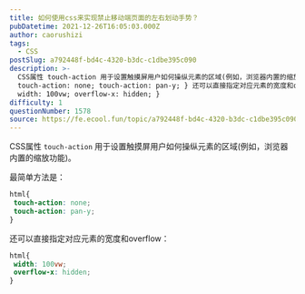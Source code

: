 ```yaml
---
title: 如何使用css来实现禁止移动端页面的左右划动手势？
pubDatetime: 2021-12-26T16:05:03.000Z
author: caorushizi
tags:
  - CSS
postSlug: a792448f-bd4c-4320-b3dc-c1dbe395c090
description: >-
  CSS属性 touch-action 用于设置触摸屏用户如何操纵元素的区域(例如，浏览器内置的缩放功能)。 最简单方法是： html{
  touch-action: none; touch-action: pan-y; } 还可以直接指定对应元素的宽度和overflow： html{
  width: 100vw; overflow-x: hidden; } 
difficulty: 1
questionNumber: 1578
source: https://fe.ecool.fun/topic/a792448f-bd4c-4320-b3dc-c1dbe395c090
---
```


CSS属性 `touch-action` 用于设置触摸屏用户如何操纵元素的区域(例如，浏览器内置的缩放功能)。

最简单方法是：

```css
html{
 touch-action: none;
 touch-action: pan-y;
}
```

还可以直接指定对应元素的宽度和overflow：

```css
html{
 width: 100vw;
 overflow-x: hidden;
}
```
